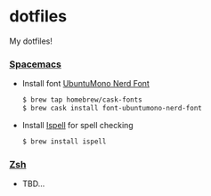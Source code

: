 # dotfiles
My dotfiles!

### [Spacemacs](./spacemacs)
- Install font [UbuntuMono Nerd Font](https://github.com/ryanoasis/nerd-fonts/tree/master/patched-fonts/UbuntuMono)
  ```bash
  $ brew tap homebrew/cask-fonts
  $ brew cask install font-ubuntumono-nerd-font
  ```
- Install [Ispell](https://en.wikipedia.org/wiki/Ispell) for spell checking
  ```bash
  $ brew install ispell
  ```

### [Zsh](.)
- TBD...
